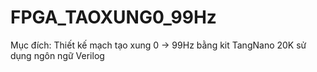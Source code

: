 # FPGA_TAOXUNG0_99Hz
Mục đích: Thiết kế mạch tạo xung 0 -> 99Hz bằng kit TangNano 20K sử dụng ngôn ngữ Verilog
